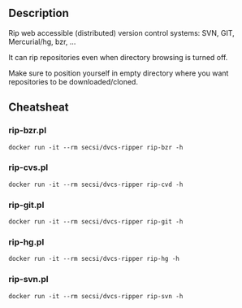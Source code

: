 ## Description

Rip web accessible (distributed) version control systems: SVN, GIT, Mercurial/hg, bzr, ...

It can rip repositories even when directory browsing is turned off.

Make sure to position yourself in empty directory where you want repositories to be downloaded/cloned.

## Cheatsheat 
### rip-bzr.pl
```
docker run -it --rm secsi/dvcs-ripper rip-bzr -h
```

### rip-cvs.pl
```
docker run -it --rm secsi/dvcs-ripper rip-cvd -h
```

### rip-git.pl
```
docker run -it --rm secsi/dvcs-ripper rip-git -h
```

### rip-hg.pl
```
docker run -it --rm secsi/dvcs-ripper rip-hg -h
```

### rip-svn.pl
```
docker run -it --rm secsi/dvcs-ripper rip-svn -h
```
